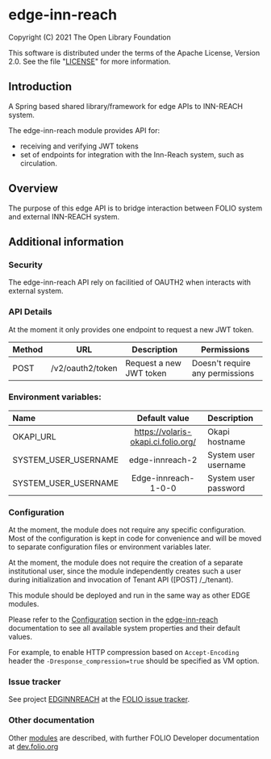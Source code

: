 # edge-inn-reach

Copyright (C) 2021 The Open Library Foundation

This software is distributed under the terms of the Apache License, Version 2.0.
See the file "[LICENSE](LICENSE)" for more information.

## Introduction

A Spring based shared library/framework for edge APIs to INN-REACH system.

The edge-inn-reach module provides API for:
* receiving and verifying JWT tokens
* set of endpoints for integration with the Inn-Reach system, such as circulation.

## Overview

The purpose of this edge API is to bridge interaction between FOLIO system and external INN-REACH system.

## Additional information
### Security

The edge-inn-reach API rely on facilitied of OAUTH2 when interacts with external system.

### API Details
At the moment it only provides one endpoint to request a new JWT token.

| Method | URL| Description | Permissions |
|---|---|---|---|
| POST | /v2/oauth2/token | Request a new JWT token | Doesn't require any permissions

### Environment variables:

| Name                          | Default value             | Description                                                       |
| :-----------------------------| :------------------------:|:------------------------------------------------------------------|
| OKAPI_URL                     | https://volaris-okapi.ci.folio.org/               | Okapi hostname                            |
| SYSTEM_USER_USERNAME          | edge-innreach-2                                   | System user username                      |
| SYSTEM_USER_USERNAME          | Edge-innreach-1-0-0                               | System user password                      |

### Configuration
At the moment, the module does not require any specific configuration. 
Most of the configuration is kept in code for convenience and will be moved to separate configuration files or environment variables later.

At the moment, the module does not require the creation of a separate institutional user, 
since the module independently creates such a user during initialization and invocation of Tenant API ([POST] /_/tenant).

This module should be deployed and run in the same way as other EDGE modules.

Please refer to the [Configuration](https://github.com/folio-org/edge-inn-rach/blob/master/README.md#configuration) 
section in the [edge-inn-reach](https://github.com/folio-org/edge-inn-reach/blob/master/README.md) documentation to see all available system properties and their default values.

For example, to enable HTTP compression based on `Accept-Encoding` header the `-Dresponse_compression=true` should be specified as VM option.

### Issue tracker

See project [EDGINNREACH](https://issues.folio.org/browse/EDGEINNREACH)
at the [FOLIO issue tracker](https://dev.folio.org/guidelines/issue-tracker).

### Other documentation

Other [modules](https://dev.folio.org/source-code/#server-side) are described,
with further FOLIO Developer documentation at
[dev.folio.org](https://dev.folio.org/)
